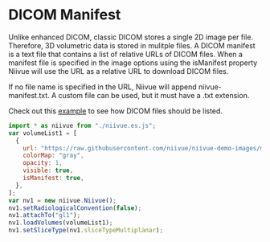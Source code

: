 # DICOM Manifest

Unlike enhanced DICOM, classic DICOM stores a single 2D image per file. Therefore, 3D volumetric data is stored in mulitple files. A DICOM manifest is a text file that contains a list of relative URLs of DICOM files. When a manifest file is specified in the image options using the isManifest property Niivue will use the URL as a relative URL to download DICOM files.

If no file name is specified in the URL, Niivue will append niivue-manifest.txt. A custom file can be used, but it must have a .txt extension.

Check out this [example](https://github.com/niivue/niivue-demo-images/blob/main/dicom/niivue-manifest.txt) to see how DICOM files should be listed.

```javascript
import * as niivue from "./niivue.es.js";
var volumeList1 = [
  {
    url: "https://raw.githubusercontent.com/niivue/niivue-demo-images/main/dicom/niivue-manifest.txt",
    colorMap: "gray",
    opacity: 1,
    visible: true,
    isManifest: true,
  },
];
var nv1 = new niivue.Niivue();
nv1.setRadiologicalConvention(false);
nv1.attachTo("gl1");
nv1.loadVolumes(volumeList1);
nv1.setSliceType(nv1.sliceTypeMultiplanar);
```
